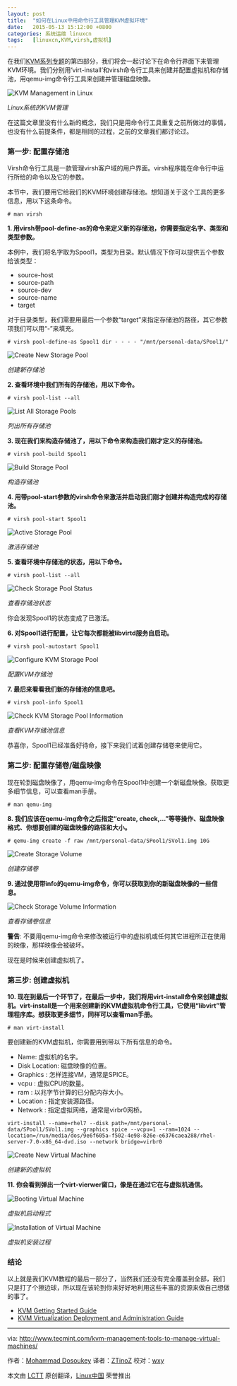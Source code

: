 ```yaml
---
layout: post
title:	"如何在Linux中用命令行工具管理KVM虚拟环境"
date:	2015-05-13 15:12:00 +0800 
categories:	系统运维 linuxcn 
tags:	[linuxcn,KVM,virsh,虚拟机]
---
```



在我们[KVM系列专题](http://www.tecmint.com/install-and-configure-kvm-in-linux/)的第四部分，我们将会一起讨论下在命令行界面下来管理KVM环境。我们分别用‘virt-install’和virsh命令行工具来创建并配置虚拟机和存储池，用qemu-img命令行工具来创建并管理磁盘映像。


![KVM Management in Linux](/Asserts/Images/album/201505/13/071411m9nu9l9xcnw7kumm.jpg)


*Linux系统的KVM管理*


在这篇文章里没有什么新的概念，我们只是用命令行工具重复之前所做过的事情，也没有什么前提条件，都是相同的过程，之前的文章我们都讨论过。


### 第一步: 配置存储池


Virsh命令行工具是一款管理virsh客户域的用户界面。virsh程序能在命令行中运行所给的命令以及它的参数。


本节中，我们要用它给我们的KVM环境创建存储池。想知道关于这个工具的更多信息，用以下这条命令。



```
# man virsh

```

**1. 用virsh带pool-define-as的命令来定义新的存储池，你需要指定名字、类型和类型参数。**


本例中，我们将名字取为Spool1，类型为目录。默认情况下你可以提供五个参数给该类型：


* source-host
* source-path
* source-dev
* source-name
* target


对于目录类型，我们需要用最后一个参数“target”来指定存储池的路径，其它参数项我们可以用“-”来填充。



```
# virsh pool-define-as Spool1 dir - - - - "/mnt/personal-data/SPool1/"

```

![Create New Storage Pool](/Asserts/Images/album/201505/13/071412irlmi3cij6l6dz65.png)


*创建新存储池*


**2. 查看环境中我们所有的存储池，用以下命令。**



```
# virsh pool-list --all

```

![List All Storage Pools](/Asserts/Images/album/201505/13/071412rwp2uibii1ukdq7p.png)


*列出所有存储池*


**3. 现在我们来构造存储池了，用以下命令来构造我们刚才定义的存储池。**



```
# virsh pool-build Spool1

```

![Build Storage Pool](/Asserts/Images/album/201505/13/071412j2vzvv984bpxx4vs.png)


*构造存储池*


**4. 用带pool-start参数的virsh命令来激活并启动我们刚才创建并构造完成的存储池。**



```
# virsh pool-start Spool1

```

![Active Storage Pool](/Asserts/Images/album/201505/13/071413hqiw3of3o7a32q3q.png)


*激活存储池*


**5. 查看环境中存储池的状态，用以下命令。**



```
# virsh pool-list --all

```

![Check Storage Pool Status](/Asserts/Images/album/201505/13/071413gzi3md3dkguq2ggb.png)


*查看存储池状态*


你会发现Spool1的状态变成了已激活。


**6. 对Spool1进行配置，让它每次都能被libvirtd服务自启动。**



```
# virsh pool-autostart Spool1

```

![Configure KVM Storage Pool](/Asserts/Images/album/201505/13/071414zvlelhe7vlhyj133.png)


*配置KVM存储池*


**7. 最后来看看我们新的存储池的信息吧。**



```
# virsh pool-info Spool1

```

![Check KVM Storage Pool Information](/Asserts/Images/album/201505/13/071414s2lcm8felftm9izq.png)


*查看KVM存储池信息*


恭喜你，Spool1已经准备好待命，接下来我们试着创建存储卷来使用它。


### 第二步: 配置存储卷/磁盘映像


现在轮到磁盘映像了，用qemu-img命令在Spool1中创建一个新磁盘映像。获取更多细节信息，可以查看man手册。



```
# man qemu-img

```

**8. 我们应该在qemu-img命令之后指定“create, check,…”等等操作、磁盘映像格式、你想要创建的磁盘映像的路径和大小。**



```
# qemu-img create -f raw /mnt/personal-data/SPool1/SVol1.img 10G

```

![Create Storage Volume](/Asserts/Images/album/201505/13/071414eclch3pxt2z5hagg.png)


*创建存储卷*


**9. 通过使用带info的qemu-img命令，你可以获取到你的新磁盘映像的一些信息。**


![Check Storage Volume Information](/Asserts/Images/album/201505/13/071415hmp6fpr69070f96p.png)


*查看存储卷信息*


**警告**: 不要用qemu-img命令来修改被运行中的虚拟机或任何其它进程所正在使用的映像，那样映像会被破坏。


现在是时候来创建虚拟机了。


### 第三步: 创建虚拟机


**10. 现在到最后一个环节了，在最后一步中，我们将用virt-install命令来创建虚拟机。virt-install是一个用来创建新的KVM虚拟机命令行工具，它使用“libvirt”管理程序库。想获取更多细节，同样可以查看man手册。**



```
# man virt-install

```

要创建新的KVM虚拟机，你需要用到带以下所有信息的命令。


* Name: 虚拟机的名字。
* Disk Location: 磁盘映像的位置。
* Graphics : 怎样连接VM，通常是SPICE。
* vcpu : 虚拟CPU的数量。
* ram : 以兆字节计算的已分配内存大小。
* Location : 指定安装源路径。
* Network : 指定虚拟网络，通常是virbr0网桥。



```
virt-install --name=rhel7 --disk path=/mnt/personal-data/SPool1/SVol1.img --graphics spice --vcpu=1 --ram=1024 --location=/run/media/dos/9e6f605a-f502-4e98-826e-e6376caea288/rhel-server-7.0-x86_64-dvd.iso --network bridge=virbr0
```

![Create New Virtual Machine](/Asserts/Images/album/201505/13/071415siniag9jub009aw4.png)


*创建新的虚拟机*


**11. 你会看到弹出一个virt-vierwer窗口，像是在通过它在与虚拟机通信。**


![Booting Virtual Machine](/Asserts/Images/album/201505/13/071416o79n4b654hov7bav.jpg)


*虚拟机启动程式*


![Installation of Virtual Machine](/Asserts/Images/album/201505/13/071416c5fsidzcps0jwpf5.jpg)


*虚拟机安装过程*


### 结论


以上就是我们KVM教程的最后一部分了，当然我们还没有完全覆盖到全部，我们只是打了个擦边球，所以现在该轮到你来好好地利用这些丰富的资源来做自己想做的事了。


* [KVM Getting Started Guide](https://access.redhat.com/site/documentation/en-US/Red_Hat_Enterprise_Linux/7/html/Virtualization_Getting_Started_Guide/index.html)
* [KVM Virtualization Deployment and Administration Guide](https://access.redhat.com/site/documentation/en-US/Red_Hat_Enterprise_Linux/7/html/Virtualization_Deployment_and_Administration_Guide/index.html)




---


via: <http://www.tecmint.com/kvm-management-tools-to-manage-virtual-machines/>


作者：[Mohammad Dosoukey](http://www.tecmint.com/author/dos2009/) 译者：[ZTinoZ](https://github.com/ZTinoZ) 校对：[wxy](https://github.com/wxy)


本文由 [LCTT](https://github.com/LCTT/TranslateProject) 原创翻译，[Linux中国](http://linux.cn/) 荣誉推出
